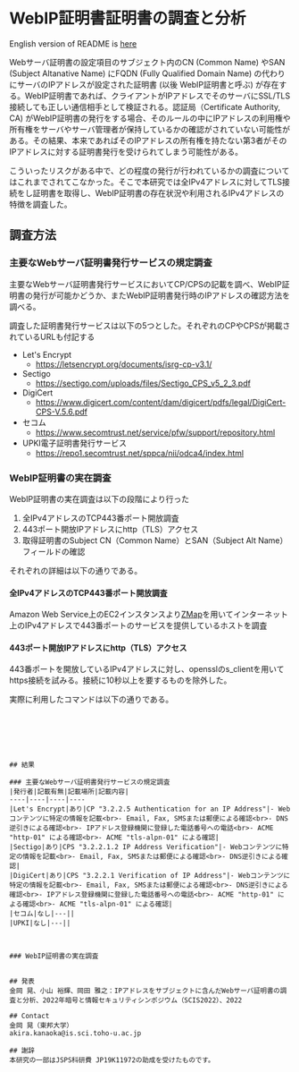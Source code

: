 WebIP証明書証明書の調査と分析
====
English version of README is [here](/README.md)

Webサーバ証明書の設定項目のサブジェクト内のCN (Common Name) やSAN (Subject Altanative Name) にFQDN (Fully Qualified Domain Name) の代わりにサーバのIPアドレスが設定された証明書 (以後 WebIP証明書と呼ぶ) が存在する。WebIP証明書であれば、クライアントがIPアドレスでそのサーバにSSL/TLS接続しても正しい通信相手として検証される。認証局（Certificate Authority, CA) がWebIP証明書の発行をする場合、そのルールの中にIPアドレスの利用権や所有権をサーバやサーバ管理者が保持しているかの確認がされていない可能性がある。その結果、本来であればそのIPアドレスの所有権を持たない第3者がそのIPアドレスに対する証明書発行を受けられてしまう可能性がある。

こういったリスクがある中で、どの程度の発行が行われているかの調査についてはこれまでされてこなかった。そこで本研究では全IPv4アドレスに対してTLS接続をし証明書を取得し、WebIP証明書の存在状況や利用されるIPv4アドレスの特徴を調査した。

## 調査方法
### 主要なWebサーバ証明書発行サービスの規定調査
主要なWebサーバ証明書発行サービスにおいてCP/CPSの記載を調べ、WebIP証明書の発行が可能かどうか、またWebIP証明書発行時のIPアドレスの確認方法を調べる。

調査した証明書発行サービスは以下の5つとした。それぞれのCPやCPSが掲載されているURLも付記する
- Let's Encrypt
  - https://letsencrypt.org/documents/isrg-cp-v3.1/
- Sectigo
  - https://sectigo.com/uploads/files/Sectigo_CPS_v5_2_3.pdf
- DigiCert
  - https://www.digicert.com/content/dam/digicert/pdfs/legal/DigiCert-CPS-V.5.6.pdf
- セコム
  - https://www.secomtrust.net/service/pfw/support/repository.html
- UPKI電子証明書発行サービス
  - https://repo1.secomtrust.net/sppca/nii/odca4/index.html


### WebIP証明書の実在調査
WebIP証明書の実在調査は以下の段階により行った
1. 全IPv4アドレスのTCP443番ポート開放調査
2. 443ポート開放IPアドレスにhttp（TLS）アクセス
3. 取得証明書のSubject CN（Common Name）とSAN（Subject Alt Name）フィールドの確認

それぞれの詳細は以下の通りである。

#### 全IPv4アドレスのTCP443番ポート開放調査
Amazon Web Service上のEC2インスタンスより[ZMap](https://github.com/zmap/zmap)を用いてインターネット上のIPv4アドレスで443番ポートのサービスを提供しているホストを調査

#### 443ポート開放IPアドレスにhttp（TLS）アクセス
443番ポートを開放しているIPv4アドレスに対し、opensslのs_clientを用いてhttps接続を試みる。接続に10秒以上を要するものを除外した。

実際に利用したコマンドは以下の通りである。

~~~timeout 10s openssl s_client -connect $line:443~~~






## 結果

### 主要なWebサーバ証明書発行サービスの規定調査
|発行者|記載有無|記載場所|記載内容|
----|----|----|----
|Let's Encrypt|あり|CP "3.2.2.5 Authentication for an IP Address"|- Webコンテンツに特定の情報を記載<br>- Email, Fax, SMSまたは郵便による確認<br>- DNS逆引きによる確認<br>- IPアドレス登録機関に登録した電話番号への電話<br>- ACME "http-01" による確認<br>- ACME "tls-alpn-01" による確認|
|Sectigo|あり|CPS "3.2.2.1.2 IP Address Verification"|- Webコンテンツに特定の情報を記載<br>- Email, Fax, SMSまたは郵便による確認<br>- DNS逆引きによる確認|
|DigiCert|あり|CPS "3.2.2.1 Verification of IP Address"|- Webコンテンツに特定の情報を記載<br>- Email, Fax, SMSまたは郵便による確認<br>- DNS逆引きによる確認<br>- IPアドレス登録機関に登録した電話番号への電話<br>- ACME "http-01" による確認<br>- ACME "tls-alpn-01" による確認|
|セコム|なし|---||
|UPKI|なし|---||



### WebIP証明書の実在調査


## 発表
金岡 晃、小山 裕輝、岡田 雅之：IPアドレスをサブジェクトに含んだWebサーバ証明書の調査と分析、2022年暗号と情報セキュリティシンポジウム（SCIS2022）、2022

## Contact
金岡 晃（東邦大学）
akira.kanaoka@is.sci.toho-u.ac.jp

## 謝辞
本研究の一部はJSPS科研費 JP19K11972の助成を受けたものです。

